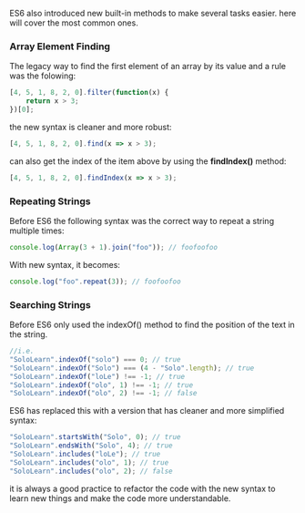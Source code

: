 ES6 also introduced new built-in methods to make several tasks easier. here will cover the most common ones.

### Array Element Finding
The legacy way to find the first element of an array by its value and a rule was the folowing:
```jsx
[4, 5, 1, 8, 2, 0].filter(function(x) {
	return x > 3;
})[0];
```

the new syntax is cleaner and more robust:
```jsx
[4, 5, 1, 8, 2, 0].find(x => x > 3);
```

can also get the index of the item above by using the **findIndex()** method:
```jsx
[4, 5, 1, 8, 2, 0].findIndex(x => x > 3);
```

### Repeating Strings
Before ES6 the following syntax was the correct way to repeat a string multiple times:
```jsx
console.log(Array(3 + 1).join("foo")); // foofoofoo
```

With new syntax, it becomes:
```jsx
console.log("foo".repeat(3)); // foofoofoo
```

### Searching Strings
Before ES6 only used the indexOf() method to find the position of the text in the string.
```jsx
//i.e.
"SoloLearn".indexOf("solo") === 0; // true
"SoloLearn".indexOf("Solo") === (4 - "Solo".length); // true
"SoloLearn".indexOf("loLe") !== -1; // true
"SoloLearn".indexOf("olo", 1) !== -1; // true
"SoloLearn".indexOf("olo", 2) !== -1; // false
```

ES6 has replaced this with a version that has cleaner and more simplified syntax:
```jsx
"SoloLearn".startsWith("Solo", 0); // true
"SoloLearn".endsWith("Solo", 4); // true
"SoloLearn".includes("loLe"); // true
"SoloLearn".includes("olo", 1); // true
"SoloLearn".includes("olo", 2); // false
```

it is always a good practice to refactor the code with the new syntax to learn new things and make the code more understandable.